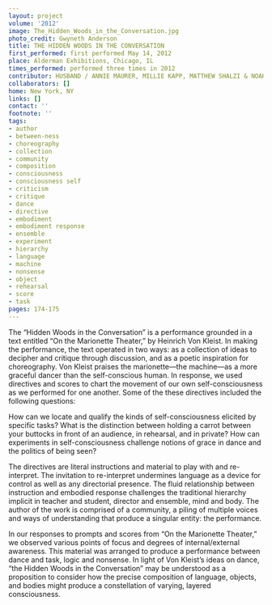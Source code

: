 ```yaml
---
layout: project
volume: '2012'
image: The_Hidden_Woods_in_the_Conversation.jpg
photo_credit: Gwyneth Anderson
title: THE HIDDEN WOODS IN THE CONVERSATION
first_performed: first performed May 14, 2012
place: Alderman Exhibitions, Chicago, IL
times_performed: performed three times in 2012
contributor: HUSBAND / ANNIE MAURER, MILLIE KAPP, MATTHEW SHALZI & NOAH FURMAN
collaborators: []
home: New York, NY
links: []
contact: ''
footnote: ''
tags:
- author
- between-ness
- choreography
- collection
- community
- composition
- consciousness
- consciousness self
- criticism
- critique
- dance
- directive
- embodiment
- embodiment response
- ensemble
- experiment
- hierarchy
- language
- machine
- nonsense
- object
- rehearsal
- score
- task
pages: 174-175
---
```


The “Hidden Woods in the Conversation” is a performance grounded in a text entitled “On the Marionette Theater,” by Heinrich Von Kleist. In making the performance, the text operated in two ways: as a collection of ideas to decipher and critique through discussion, and as a poetic inspiration for choreography. Von Kleist praises the marionette—the machine—as a more graceful dancer than the self-conscious human. In response, we used directives and scores to chart the movement of our own self-consciousness as we performed for one another. Some of the these directives included the following questions:

How can we locate and qualify the kinds of self-consciousness elicited by specific tasks? What is the distinction between holding a carrot between your buttocks in front of an audience, in rehearsal, and in private? How can experiments in self-consciousness challenge notions of grace in dance and the politics of being seen?

The directives are literal instructions and material to play with and re-interpret. The invitation to re-interpret undermines language as a device for control as well as any directorial presence. The fluid relationship between instruction and embodied response challenges the traditional hierarchy implicit in teacher and student, director and ensemble, mind and body. The author of the work is comprised of a community, a piling of multiple voices and ways of understanding that produce a singular entity: the performance.

In our responses to prompts and scores from “On the Marionette Theater,” we observed various points of focus and degrees of internal/external awareness. This material was arranged to produce a performance between dance and task, logic and nonsense. In light of Von Kleist’s ideas on dance, “the Hidden Woods in the Conversation” may be understood as a proposition to consider how the precise composition of language, objects, and bodies might produce a constellation of varying, layered consciousness.
